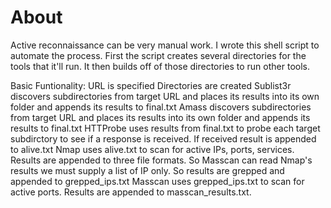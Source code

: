 # About

Active reconnaissance can be very manual work. I wrote this shell script to automate the process.
First the script creates several directories for the tools that it'll run.
It then builds off of those directories to run other tools.

Basic Funtionality:
URL is specified
Directories are created
Sublist3r discovers subdirectories from target URL and places its results into its own folder and appends its results to final.txt
Amass discovers subdirectories from target URL and places its results into its own folder and appends its results to final.txt
HTTProbe uses results from final.txt to probe each target subdirctory to see if a response is received. If received result is appended to alive.txt
Nmap uses alive.txt to scan for active IPs, ports, services. Results are appended to three file formats.
So Masscan can read Nmap's results we must supply a list of IP only. So results are grepped and appended to grepped_ips.txt
Masscan uses grepped_ips.txt to scan for active ports. Results are appended to masscan_results.txt.
